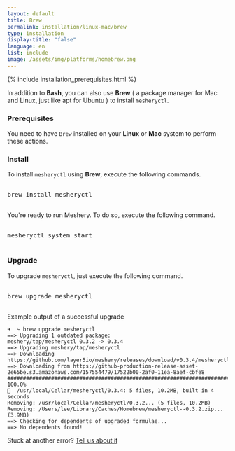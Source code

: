 ```yaml
---
layout: default
title: Brew
permalink: installation/linux-mac/brew
type: installation
display-title: "false"
language: en
list: include
image: /assets/img/platforms/homebrew.png
---
```


{% include installation_prerequisites.html %}

In addition to **Bash**, you can also use **Brew** ( a package manager for Mac and Linux, just like apt for Ubuntu ) to install `mesheryctl`.

### Prerequisites

You need to have `Brew` installed on your **Linux** or **Mac** system to perform these actions.

### Install

To install `mesheryctl` using **Brew**, execute the following commands.

<pre class="codeblock-pre"><div class="codeblock">
<div class="clipboardjs">brew install mesheryctl</div></div>
</pre>

You're ready to run Meshery. To do so, execute the following command.

<pre class="codeblock-pre"><div class="codeblock">
<div class="clipboardjs">mesheryctl system start</div></div>
</pre>

### Upgrade

To upgrade `mesheryctl`, just execute the following command.

<pre class="codeblock-pre"><div class="codeblock">
<div class="clipboardjs">brew upgrade mesheryctl</div></div>
</pre>

Example output of a successful upgrade

```
➜  ~ brew upgrade mesheryctl
==> Upgrading 1 outdated package:
meshery/tap/mesheryctl 0.3.2 -> 0.3.4
==> Upgrading meshery/tap/mesheryctl
==> Downloading https://github.com/layer5io/meshery/releases/download/v0.3.4/mesheryctl_0.3.4_Darwin_x86_64.zip
==> Downloading from https://github-production-release-asset-2e65be.s3.amazonaws.com/157554479/17522b00-2af0-11ea-8aef-cbfe8
######################################################################## 100.0%
🍺  /usr/local/Cellar/mesheryctl/0.3.4: 5 files, 10.2MB, built in 4 seconds
Removing: /usr/local/Cellar/mesheryctl/0.3.2... (5 files, 10.2MB)
Removing: /Users/lee/Library/Caches/Homebrew/mesheryctl--0.3.2.zip... (3.9MB)
==> Checking for dependents of upgraded formulae...
==> No dependents found!
``` 

Stuck at another error? [Tell us about it](https://slack.meshery.io/)